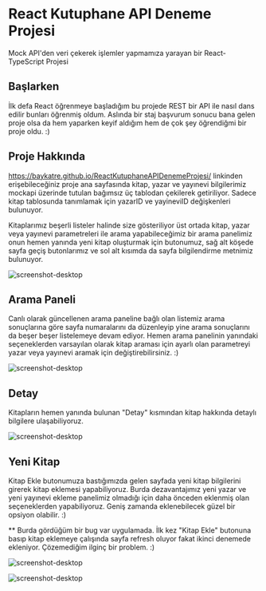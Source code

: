 # React Kutuphane API Deneme Projesi
Mock API'den veri çekerek işlemler yapmamıza yarayan bir React-TypeScript Projesi

## Başlarken
İlk defa React öğrenmeye başladığım bu projede REST bir API ile nasıl dans edilir bunları öğrenmiş oldum. Aslında bir staj başvurum sonucu bana gelen proje olsa da hem yaparken keyif aldığım hem de çok şey öğrendiğmi bir proje oldu. :)

## Proje Hakkında
https://baykatre.github.io/ReactKutuphaneAPIDenemeProjesi/ linkinden erişebileceğiniz proje ana sayfasında kitap, yazar ve yayınevi bilgilerimiz mockapi üzerinde tutulan bağımsız üç tablodan çekilerek getiriliyor. Sadece kitap tablosunda tanımlamak için yazarID ve yayineviID değişkenleri bulunuyor. 

Kitaplarımız beşerli listeler halinde size gösteriliyor üst ortada kitap, yazar veya yayınevi parametreleri ile arama yapabileceğimiz bir arama panelimiz onun hemen yanında yeni kitap oluşturmak için butonumuz, sağ alt köşede sayfa geçiş butonlarımız ve sol alt kısımda da sayfa bilgilendirme metnimiz bulunuyor.

![screenshot-desktop](https://user-images.githubusercontent.com/26842312/55956201-12043600-5c6c-11e9-9ab1-e3a20f6b730e.png)

## Arama Paneli

Canlı olarak güncellenen arama paneline bağlı olan listemiz arama sonuçlarına göre sayfa numaralarını da düzenleyip yine arama sonuçlarını da beşer beşer listelemeye devam ediyor. Hemen arama panelinin yanındaki seçeneklerden varsayılan olarak kitap araması için ayarlı olan parametreyi yazar veya yayınevi aramak için değiştirebilirsiniz. :)

![screenshot-desktop](https://user-images.githubusercontent.com/26842312/55956207-14669000-5c6c-11e9-907d-230d08114978.png)

## Detay

Kitapların hemen yanında bulunan "Detay" kısmından kitap hakkında detaylı bilgilere ulaşabiliyoruz.

![screenshot-desktop](https://user-images.githubusercontent.com/26842312/55956210-16c8ea00-5c6c-11e9-8c38-8630694a6867.png)

## Yeni Kitap

Kitap Ekle butonumuza bastığımızda gelen sayfada yeni kitap bilgilerini girerek kitap eklemesi yapabiliyoruz. Burda dezavantajımız yeni yazar ve yeni yayınevi ekleme panelimiz olmadığı için daha önceden eklenmiş olan seçeneklerden yapabiliyoruz. Geniş zamanda eklenebilecek güzel bir opsiyon olabilir. :) 

** Burda gördüğüm bir bug var uygulamada. İlk kez "Kitap Ekle" butonuna basıp kitap eklemeye çalışında sayfa refresh oluyor fakat ikinci denemede ekleniyor. Çözemediğim ilginç bir problem. :)

![screenshot-desktop](https://user-images.githubusercontent.com/26842312/55956215-192b4400-5c6c-11e9-89e1-f059b6669397.png)

![screenshot-desktop](https://user-images.githubusercontent.com/26842312/55956225-1e888e80-5c6c-11e9-940d-d4a0afe2291d.png)
